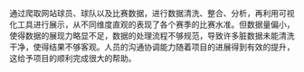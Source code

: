 通过爬取网站球员、球队以及比赛数据，进行数据清洗、整合、分析，再利用可视化工具进行展示，从不同维度直观的表现了各个赛季的比赛水准。但数据量偏小，使得数据的展现力略显不足，数据的处理流程不够规范，导致许多脏数据未能清洗干净，使得结果不够客观。人员的沟通协调能力随着项目的进展得到有效的提升，这给予项目的顺利完成很大的帮助。 
